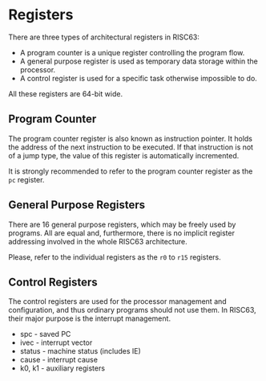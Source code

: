 # Registers

There are three types of architectural registers in RISC63:

* A program counter is a unique register controlling the program flow.
* A general purpose register is used as temporary data storage within the processor.
* A control register is used for a specific task otherwise impossible to do.

All these registers are 64-bit wide.

## Program Counter

The program counter register is also known as instruction pointer. It holds the address of the next instruction to be executed. If that instruction is not of a jump type, the value of this register is automatically incremented.

It is strongly recommended to refer to the program counter register as the `pc` register.

## General Purpose Registers

There are 16 general purpose registers, which may be freely used by programs. All are equal and, furthermore, there is no implicit register addressing involved in the whole RISC63 architecture.

Please, refer to the individual registers as the `r0` to `r15` registers.

## Control Registers

The control registers are used for the processor management and configuration, and thus ordinary programs should not use them. In RISC63, their major purpose is the interrupt management.

* spc - saved PC
* ivec - interrupt vector
* status - machine status (includes IE)
* cause - interrupt cause
* k0, k1 - auxiliary registers
